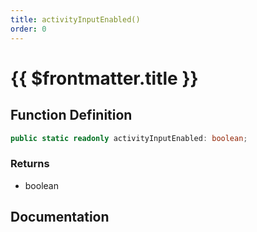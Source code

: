 ```yaml
---
title: activityInputEnabled()
order: 0
---
```


# {{ $frontmatter.title }}

## Function Definition

```ts
public static readonly activityInputEnabled: boolean;
```

### Returns

* boolean

## Documentation

<!--@include: ./parts/activityInputEnabled.md-->
